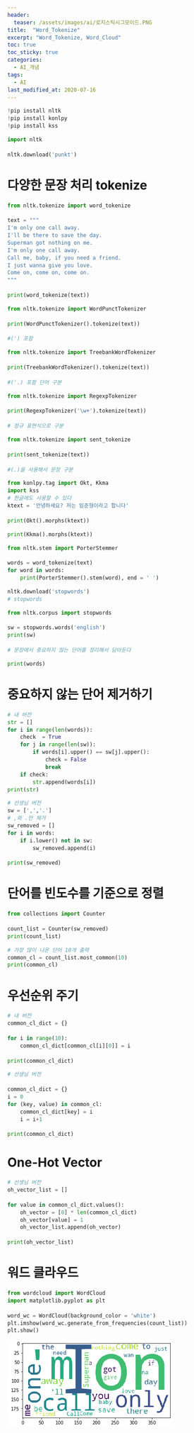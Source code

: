```yaml
---
header:
  teaser: /assets/images/ai/로지스틱시그모이드.PNG
title:  "Word_Tokenize"
excerpt: "Word_Tokenize, Word_Cloud"
toc: true
toc_sticky: true
categories:
  - AI_개념
tags:
  - AI
last_modified_at: 2020-07-16
---
```

```python
!pip install nltk 
!pip install konlpy 
!pip install kss 
```
```python
import nltk

nltk.download('punkt')
```

# 다양한 문장 처리 tokenize

```python
from nltk.tokenize import word_tokenize

text = """
I'm only one call away.
I'll be there to save the day.
Superman got nothing on me.
I'm only one call away.
Call me, baby, if you need a friend.
I just wanna give you love.
Come on, come on, come on.
"""

print(word_tokenize(text))
```
```python
from nltk.tokenize import WordPunctTokenizer

print(WordPunctTokenizer().tokenize(text))

#(') 포함
```
```python
from nltk.tokenize import TreebankWordTokenizer

print(TreebankWordTokenizer().tokenize(text))

#('.) 포함 단어 구분
```
```python
from nltk.tokenize import RegexpTokenizer

print(RegexpTokenizer('\w+').tokenize(text))

# 정규 표현식으로 구분
```
```python
from nltk.tokenize import sent_tokenize

print(sent_tokenize(text))

#(.)을 사용해서 문장 구분
```
```python
from konlpy.tag import Okt, Kkma
import kss
# 한글에도 사용할 수 있다
ktext = '안녕하세요? 저는 임준형이라고 합니다'

print(Okt().morphs(ktext))
```
```python
print(Kkma().morphs(ktext))
```
```python
from nltk.stem import PorterStemmer

words = word_tokenize(text)
for word in words:
    print(PorterStemmer().stem(word), end = ' ')
```
```python
nltk.download('stopwords')
# stopwords
```
```python
from nltk.corpus import stopwords

sw = stopwords.words('english')
print(sw)

# 문장에서 중요하지 않는 단어를 정리해서 담아둔다
```
```python
print(words)
```

# 중요하지 않는 단어 제거하기

```python
# 내 버전
str = []
for i in range(len(words)):
    check  = True
    for j in range(len(sw)):
        if words[i].upper() == sw[j].upper():
            check = False
            break
    if check:
        str.append(words[i])
print(str)
```
```python
# 선생님 버전
sw = [',','.']
# ,와 .만 제거
sw_removed = []
for i in words:
    if i.lower() not in sw:
        sw_removed.append(i)
        
print(sw_removed)
```

# 단어를 빈도수를 기준으로 정렬

```python
from collections import Counter

count_list = Counter(sw_removed)
print(count_list)
```
```python
# 가장 많이 나온 단어 10개 출력
common_cl = count_list.most_common(10)
print(common_cl)
```

# 우선순위 주기

```python
# 내 버전
common_cl_dict = {}

for i in range(10):
    common_cl_dict[common_cl[i][0]] = i

print(common_cl_dict)
```
```python
# 선생님 버전

common_cl_dict = {}
i = 0
for (key, value) in common_cl:
    common_cl_dict[key] = i
    i = i+1

print(common_cl_dict)
```
# One-Hot Vector

```python
# 선생님 버전
oh_vector_list = []

for value in common_cl_dict.values():
    oh_vector = [0] * len(common_cl_dict)
    oh_vector[value] = 1
    oh_vector_list.append(oh_vector)

print(oh_vector_list)
```
# 워드 클라우드
```python
from wordcloud import WordCloud
import matplotlib.pyplot as plt

word_wc = WordCloud(background_color = 'white')
plt.imshow(word_wc.generate_from_frequencies(count_list))
plt.show()
```

![Word_Cloud](/assets/images/ai/Word_Cloud.PNG)  

